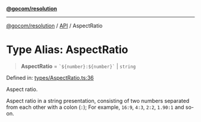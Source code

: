 [**@gocom/resolution**](../README.md)

***

[@gocom/resolution](../README.md) / [API](../Public/API.md) / AspectRatio

# Type Alias: AspectRatio

> **AspectRatio** = `` `${number}:${number}` `` \| `string`

Defined in: [types/AspectRatio.ts:36](https://github.com/gocom/resolution/blob/fbba44585a7fc140777949eab3a6d853e25d42f9/src/types/AspectRatio.ts#L36)

Aspect ratio.

Aspect ratio in a string presentation, consisting of two numbers separated
from each other with a colon (`:`); For example, `16:9`, `4:3`, `2:2`, `1.90:1` and
so-on.
